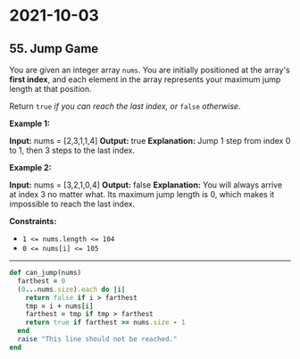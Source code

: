 # 2021-10-03

## 55. Jump Game

You are given an integer array `nums`. You are initially positioned at the array's **first index**, and each element in the array represents your maximum jump length at that position.

Return `true` _if you can reach the last index, or_ `false` _otherwise_.

**Example 1:**

**Input:** nums = \[2,3,1,1,4\]
**Output:** true
**Explanation:** Jump 1 step from index 0 to 1, then 3 steps to the last index.

**Example 2:**

**Input:** nums = \[3,2,1,0,4\]
**Output:** false
**Explanation:** You will always arrive at index 3 no matter what. Its maximum jump length is 0, which makes it impossible to reach the last index.

**Constraints:**

- `1 <= nums.length <= 104`
- `0 <= nums[i] <= 105`

---

```ruby
def can_jump(nums)
  farthest = 0
  (0...nums.size).each do |i|
    return false if i > farthest
    tmp = i + nums[i]
    farthest = tmp if tmp > farthest
    return true if farthest >= nums.size - 1
  end
  raise "This line should not be reached."
end
```
